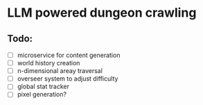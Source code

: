 # LLM powered dungeon crawling

## Todo:
- [ ] microservice for content generation
- [ ] world history creation
- [ ] n-dimensional areay traversal
- [ ] overseer system to adjust difficulty
- [ ] global stat tracker
- [ ] pixel generation?
